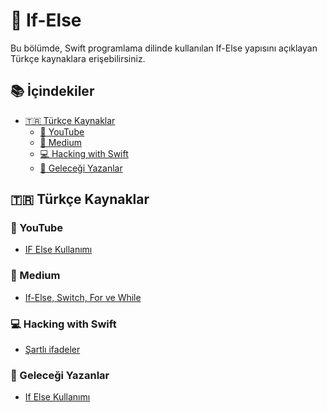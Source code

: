 # 🧮 If-Else

Bu bölümde, Swift programlama dilinde kullanılan If-Else yapısını açıklayan Türkçe kaynaklara erişebilirsiniz.

## 📚 İçindekiler

- <a href="#turkce-kaynaklar">🇹🇷 Türkçe Kaynaklar</a>
  - <a href="#youtube">🎥 YouTube</a>
  - <a href="#medium">📝 Medium</a>
  - <a href="#hacking-with-swift-tr">💻 Hacking with Swift</a>
  - <a href="#gelecegi-yazanlar">🚀 Geleceği Yazanlar</a>


## 🇹🇷 Türkçe Kaynaklar

### 🎥 YouTube

- [IF Else Kullanımı](https://www.youtube.com/watch?v=W-XQzJKrekI)

### 📝 Medium

- [If-Else, Switch, For ve While](https://medium.com/turkishkit/if-else-switch-for-ve-while-73c73f864ac0)

### 💻 Hacking with Swift

- [Şartlı ifadeler](https://www.hackingwithswift.com/read/tr/0/8/sartli-ifadeler)

### 🚀 Geleceği Yazanlar

- [If Else Kullanımı](https://gelecegiyazanlar.turkcell.com.tr/konu/egitim/c-ile-algoritma-ve-programlama-101/if-else-kullanimi)
